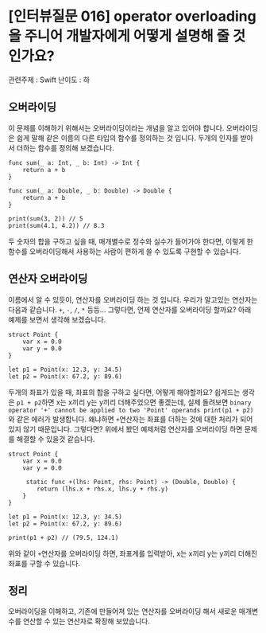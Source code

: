 # [인터뷰질문 016] operator overloading을 주니어 개발자에게 어떻게 설명해 줄 것 인가요?

관련주제 : Swift
난이도 : 하

## 오버라이딩
이 문제를 이해하기 위해서는 오버라이딩이라는 개념을 알고 있어야 합니다. 오버라이딩은 쉽게 말해 같은 이름의 다른 타입의 함수를 정의하는 것 입니다. 두개의 인자를 받아서 더하는 함수를 정의해 보겠습니다.

```
func sum(_ a: Int, _ b: Int) -> Int {
    return a + b
}

func sum(_ a: Double, _ b: Double) -> Double {
    return a + b
}

print(sum(3, 2)) // 5
print(sum(4.1, 4.2)) // 8.3
```

두 숫자의 합을 구하고 싶을 때, 매개별수로 정수와 실수가 들어가야 한다면, 이렇게 한 함수를 오버라이딩해서 사용하는 사람이 편하게 쓸 수 있도록 구현할 수 있습니다.

## 연산자 오버라이딩
이름에서 알 수 있듯이, 연산자를 오버라이딩 하는 것 입니다.
우리가 알고있는 연산자는 다음과 같습니다. `+`, `-`, `/`, `*` 등등...
그렇다면, 언제 연산자를 오버라이딩 할까요? 아래 예제를 보면서 생각해 보겠습니다.

```
struct Point {
    var x = 0.0
    var y = 0.0
}

let p1 = Point(x: 12.3, y: 34.5)
let p2 = Point(x: 67.2, y: 89.6)
```

두개의 좌표가 있을 때, 좌표의 합을 구하고 싶다면, 어떻게 해야할까요? 쉽게드는 생각은 `p1 + p2`하면 x는 x끼리 y는 y끼리 더해주었으면 좋겠는데, 실제 돌려보면 `binary operator '+' cannot be applied to two 'Point' operands print(p1 + p2)`와 같은 에러가 발생합니다. 왜냐하면 `+`연산자는 좌표를 더하는 것에 대한 처리가 되어있지 않기 때문입니다. 그렇다면? 위에서 봤던 예제처럼 연산자를 오버라이딩 하면 문제를 해결할 수 있을것 같습니다.

```
struct Point {
    var x = 0.0
    var y = 0.0

     static func +(lhs: Point, rhs: Point) -> (Double, Double) {
        return (lhs.x + rhs.x, lhs.y + rhs.y)
    }
}

let p1 = Point(x: 12.3, y: 34.5)
let p2 = Point(x: 67.2, y: 89.6)

print(p1 + p2) // (79.5, 124.1)
```
위와 같이 `+`연산자를 오버라이딩 하면, 좌표계를 입력받아, x는 x끼리 y는 y끼리 더해진 좌표를 구할 수 있습니다.

## 정리
오버라이딩을 이해하고, 기존에 만들어져 있는 연산자를 오버라이딩 해서 새로운 매개변수를 연산할 수 있는 연산자로 확장해 보았습니다.
